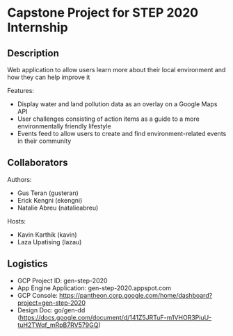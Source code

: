 # Capstone Project for STEP 2020 Internship

## Description

Web application to allow users learn more about their local environment and how they can help improve it

Features:

-   Display water and land pollution data as an overlay on a Google Maps API
-   User challenges consisting of action items as a guide to a more environmentally friendly lifestyle
-   Events feed to allow users to create and find environment-related events in their community


## Collaborators

Authors:

-   Gus Teran (gusteran)
-   Erick Kengni (ekengni)
-   Natalie Abreu (natalieabreu)

Hosts:

-   Kavin Karthik (kavin)
-   Laza Upatising (lazau)

## Logistics

-   GCP Project ID: gen-step-2020
-   App Engine Application: gen-step-2020.appspot.com
-   GCP Console:
    https://pantheon.corp.google.com/home/dashboard?project=gen-step-2020
- Design Doc: go/gen-dd 
    (https://docs.google.com/document/d/141Z5JRTuF-m1VHOR3PiuU-tuH2TWqf_mRpB7RV579GQ)
